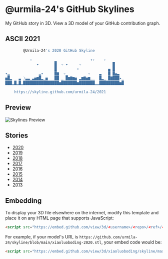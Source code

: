 # @urmila-24's GitHub Skylines

My GitHub story in 3D. View a 3D model of your GitHub contribution graph.

## ASCII 2021

```bash
        @Urmila-24's 2020 GitHub Skyline         

           ✧          ▁               ✦✧    ✧        
              ✦       █  ✧ ✦     ✧              █    
                      █         ✦             ▄ █    
✦▂             ▂✦     █▆  ✧▁         ✧    ▃   █ █▄▃  
▅█▂   ▃ ☽▃▃▁▃▅▆█▂▁▅   ██ ▁ █▆▇▆▅ ▂▆▇▅▆▁▁  █▂▁ █▇███✦▁
███▁█▁█▁████████████████▅███████▅███████▁▁█████████▅█

    https://skyline.github.com/urmila-24/2021     
```

## Preview

![Skylines Preview](preivew.gif)

## Stories

* [2020](./xiaoluoboding-2020.stl)
* [2019](./xiaoluoboding-2019.stl)
* [2018](./xiaoluoboding-2018.stl)
* [2017](./xiaoluoboding-2017.stl)
* [2016](./xiaoluoboding-2016.stl)
* [2015](./xiaoluoboding-2015.stl)
* [2014](./xiaoluoboding-2014.stl)
* [2013](./xiaoluoboding-2013.stl)

## Embedding

To display your 3D file elsewhere on the internet, modify this template and place it on any HTML page that supports JavaScript:

```html
<script src="https://embed.github.com/view/3d/<username>/<repo>/<ref>/<path_to_file>"></script>
```

For example, if your model's URL is `https://github.com/urmila-24/skyline/blob/main/xiaoluoboding-2020.stl`, your embed code would be:

```html
<script src="https://embed.github.com/view/3d/xiaoluoboding/skyline/master/urmila-24-2021.stl"></script>
```

